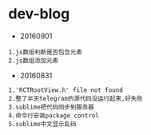 # dev-blog

* 20160901

```
1.js数组判断是否包含元素
2.js数组添加元素
```

* 20160831

```
1.'RCTRootView.h' file not found
2.整了半天telegram的源代码没运行起来,好失败
3.sublime把代码同步到服务器
4.命令行安装package control
5.sublime中文显示乱码
```